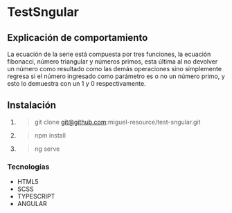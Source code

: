 # TestSngular

## Explicación de comportamiento
La ecuación de la serie está compuesta por tres funciones, la ecuación fibonacci, número triangular y números primos, esta última al no devolver un número como resultado como las demás operaciones sino simplemente regresa si el número ingresado como parámetro es o no un número primo, y esto lo demuestra con un 1 y 0 respectivamente. 

## Instalación 
1. > git clone git@github.com:miguel-resource/test-sngular.git
2. > npm install
3. > ng serve 

### Tecnologías
- HTML5
- SCSS
- TYPESCRIPT
- ANGULAR
